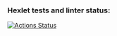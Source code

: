 ### Hexlet tests and linter status:
[![Actions Status](https://github.com/Ludmila398/php-project-57/workflows/hexlet-check/badge.svg)](https://github.com/Ludmila398/php-project-57/actions)